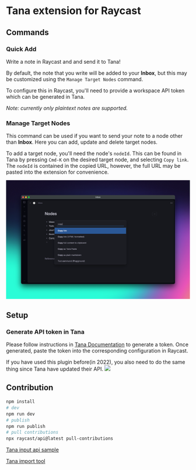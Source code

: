 # Tana extension for Raycast

## Commands

### Quick Add

Write a note in Raycast and and send it to Tana!

By default, the note that you write will be added to your **Inbox**,
but this may be customized using the `Manage Target Nodes` command.

To configure this in Raycast, you'll need to provide a workspace API token which can be generated in Tana.

_Note: currently only plaintext notes are supported._

### Manage Target Nodes

This command can be used if you want to send your note to a node other than **Inbox**. Here you can add,
update and delete target nodes.

To add a target node, you'll need the node's `nodeId`. This can be found in Tana by pressing `Cmd-K` on
the desired target node, and selecting `Copy link`. The `nodeId` is contained in the copied URL, however,
the full URL may be pasted into the extension for convenience.

![](./media/copy-link-to-node.png)

## Setup

### Generate API token in Tana

Please follow instructions in [Tana Documentation](https://tana.inc/docs/input-api#how-to-get-a-tana-api-token) to generate a token.
Once generated, paste the token into the corresponding configuration in Raycast.

If you have used this plugin before(in 2022), you also need to do the same thing since Tana have updated their API.
![](./media/change-extension-configuration.png)

## Contribution

```bash
npm install
# dev
npm run dev
# publish
npm run publish
# pull contributions
npx raycast/api@latest pull-contributions
```

[Tana input api sample](https://github.com/tanainc/tana-input-api-samples)

[Tana import tool](https://github.com/tanainc/tana-import-tools)
